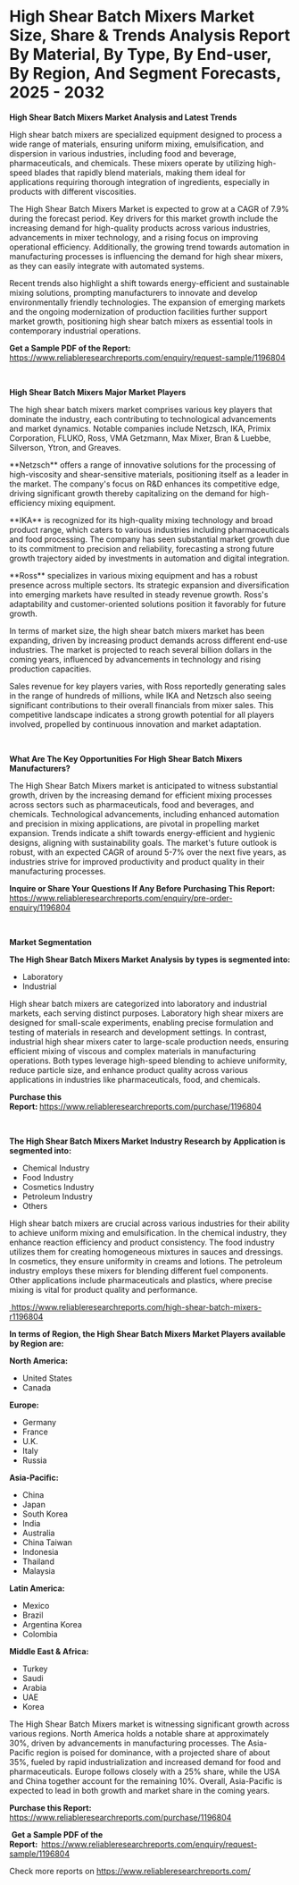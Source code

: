 <p><h1>High Shear Batch Mixers Market Size, Share & Trends Analysis Report By Material, By Type, By End-user, By Region, And Segment Forecasts, 2025 - 2032</h1></p><p><strong>High Shear Batch Mixers Market Analysis and Latest Trends</strong></p>
<p><p>High shear batch mixers are specialized equipment designed to process a wide range of materials, ensuring uniform mixing, emulsification, and dispersion in various industries, including food and beverage, pharmaceuticals, and chemicals. These mixers operate by utilizing high-speed blades that rapidly blend materials, making them ideal for applications requiring thorough integration of ingredients, especially in products with different viscosities.</p><p>The High Shear Batch Mixers Market is expected to grow at a CAGR of 7.9% during the forecast period. Key drivers for this market growth include the increasing demand for high-quality products across various industries, advancements in mixer technology, and a rising focus on improving operational efficiency. Additionally, the growing trend towards automation in manufacturing processes is influencing the demand for high shear mixers, as they can easily integrate with automated systems.</p><p>Recent trends also highlight a shift towards energy-efficient and sustainable mixing solutions, prompting manufacturers to innovate and develop environmentally friendly technologies. The expansion of emerging markets and the ongoing modernization of production facilities further support market growth, positioning high shear batch mixers as essential tools in contemporary industrial operations.</p></p>
<p><strong>Get a Sample PDF of the Report:&nbsp;</strong> <a href="https://www.reliableresearchreports.com/enquiry/request-sample/1196804?utm_campaign=2211&utm_medium=2&utm_source=Github&utm_content=ia&utm_term=19022025&utm_id=high-shear-batch-mixers">https://www.reliableresearchreports.com/enquiry/request-sample/1196804</a></p>
<p>&nbsp;</p>
<p><strong>High Shear Batch Mixers Major Market Players</strong></p>
<p><p>The high shear batch mixers market comprises various key players that dominate the industry, each contributing to technological advancements and market dynamics. Notable companies include Netzsch, IKA, Primix Corporation, FLUKO, Ross, VMA Getzmann, Max Mixer, Bran & Luebbe, Silverson, Ytron, and Greaves.</p><p>**Netzsch** offers a range of innovative solutions for the processing of high-viscosity and shear-sensitive materials, positioning itself as a leader in the market. The company's focus on R&D enhances its competitive edge, driving significant growth thereby capitalizing on the demand for high-efficiency mixing equipment.</p><p>**IKA** is recognized for its high-quality mixing technology and broad product range, which caters to various industries including pharmaceuticals and food processing. The company has seen substantial market growth due to its commitment to precision and reliability, forecasting a strong future growth trajectory aided by investments in automation and digital integration.</p><p>**Ross** specializes in various mixing equipment and has a robust presence across multiple sectors. Its strategic expansion and diversification into emerging markets have resulted in steady revenue growth. Ross's adaptability and customer-oriented solutions position it favorably for future growth.</p><p>In terms of market size, the high shear batch mixers market has been expanding, driven by increasing product demands across different end-use industries. The market is projected to reach several billion dollars in the coming years, influenced by advancements in technology and rising production capacities.</p><p>Sales revenue for key players varies, with Ross reportedly generating sales in the range of hundreds of millions, while IKA and Netzsch also seeing significant contributions to their overall financials from mixer sales. This competitive landscape indicates a strong growth potential for all players involved, propelled by continuous innovation and market adaptation.</p></p>
<p>&nbsp;</p>
<p><strong>What Are The Key Opportunities For High Shear Batch Mixers Manufacturers?</strong></p>
<p><p>The High Shear Batch Mixers market is anticipated to witness substantial growth, driven by the increasing demand for efficient mixing processes across sectors such as pharmaceuticals, food and beverages, and chemicals. Technological advancements, including enhanced automation and precision in mixing applications, are pivotal in propelling market expansion. Trends indicate a shift towards energy-efficient and hygienic designs, aligning with sustainability goals. The market's future outlook is robust, with an expected CAGR of around 5-7% over the next five years, as industries strive for improved productivity and product quality in their manufacturing processes.</p></p>
<p><strong>Inquire or Share Your Questions If Any Before Purchasing This Report:</strong> <a href="https://www.reliableresearchreports.com/enquiry/pre-order-enquiry/1196804?utm_campaign=2211&utm_medium=2&utm_source=Github&utm_content=ia&utm_term=19022025&utm_id=high-shear-batch-mixers">https://www.reliableresearchreports.com/enquiry/pre-order-enquiry/1196804</a></p>
<p>&nbsp;</p>
<p><strong>Market Segmentation</strong></p>
<p><strong>The High Shear Batch Mixers Market Analysis by types is segmented into:</strong></p>
<p><ul><li>Laboratory</li><li>Industrial</li></ul></p>
<p><p>High shear batch mixers are categorized into laboratory and industrial markets, each serving distinct purposes. Laboratory high shear mixers are designed for small-scale experiments, enabling precise formulation and testing of materials in research and development settings. In contrast, industrial high shear mixers cater to large-scale production needs, ensuring efficient mixing of viscous and complex materials in manufacturing operations. Both types leverage high-speed blending to achieve uniformity, reduce particle size, and enhance product quality across various applications in industries like pharmaceuticals, food, and chemicals.</p></p>
<p><strong>Purchase this Report:&nbsp;</strong><a href="https://www.reliableresearchreports.com/purchase/1196804?utm_campaign=2211&utm_medium=2&utm_source=Github&utm_content=ia&utm_term=19022025&utm_id=high-shear-batch-mixers">https://www.reliableresearchreports.com/purchase/1196804</a></p>
<p>&nbsp;</p>
<p><strong>The High Shear Batch Mixers Market Industry Research by Application is segmented into:</strong></p>
<p><ul><li>Chemical Industry</li><li>Food Industry</li><li>Cosmetics Industry</li><li>Petroleum Industry</li><li>Others</li></ul></p>
<p><p>High shear batch mixers are crucial across various industries for their ability to achieve uniform mixing and emulsification. In the chemical industry, they enhance reaction efficiency and product consistency. The food industry utilizes them for creating homogeneous mixtures in sauces and dressings. In cosmetics, they ensure uniformity in creams and lotions. The petroleum industry employs these mixers for blending different fuel components. Other applications include pharmaceuticals and plastics, where precise mixing is vital for product quality and performance.</p></p>
<p><a href="https://www.reliableresearchreports.com/high-shear-batch-mixers-r1196804?utm_campaign=2211&utm_medium=2&utm_source=Github&utm_content=ia&utm_term=19022025&utm_id=high-shear-batch-mixers">&nbsp;https://www.reliableresearchreports.com/high-shear-batch-mixers-r1196804</a></p>
<p><strong>In terms of Region, the High Shear Batch Mixers Market Players available by Region are:</strong></p>
<p>
    <p> <strong> North America: </strong>
        <ul>
            <li>United States</li>
            <li>Canada</li>
        </ul>
        </p> 
    <p> <strong> Europe: </strong>
        <ul>
            <li>Germany</li>
            <li>France</li>
            <li>U.K.</li>
            <li>Italy</li>
            <li>Russia</li>
        </ul>
        </p> 
    <p> <strong> Asia-Pacific: </strong>
        <ul>
            <li>China</li>
            <li>Japan</li>
            <li>South Korea</li>
            <li>India</li>
            <li>Australia</li>
            <li>China Taiwan</li>
            <li>Indonesia</li>
            <li>Thailand</li>
            <li>Malaysia</li>
        </ul>
        </p> 
    <p> <strong> Latin America: </strong>
        <ul>
            <li>Mexico</li>
            <li>Brazil</li>
            <li>Argentina Korea</li>
            <li>Colombia</li>
        </ul>
        </p> 
    <p> <strong> Middle East & Africa: </strong>
        <ul>
            <li>Turkey</li>
            <li>Saudi</li>
            <li>Arabia</li>
            <li>UAE</li>
            <li>Korea</li>
        </ul>
    </p>
    </p>
<p><p>The High Shear Batch Mixers market is witnessing significant growth across various regions. North America holds a notable share at approximately 30%, driven by advancements in manufacturing processes. The Asia-Pacific region is poised for dominance, with a projected share of about 35%, fueled by rapid industrialization and increased demand for food and pharmaceuticals. Europe follows closely with a 25% share, while the USA and China together account for the remaining 10%. Overall, Asia-Pacific is expected to lead in both growth and market share in the coming years.</p></p>
<p><strong>Purchase this Report: </strong><a href="https://www.reliableresearchreports.com/purchase/1196804?utm_campaign=2211&utm_medium=2&utm_source=Github&utm_content=ia&utm_term=19022025&utm_id=high-shear-batch-mixers">https://www.reliableresearchreports.com/purchase/1196804</a></p>
<p>&nbsp;<strong>Get a Sample PDF of the Report:&nbsp;&nbsp;</strong><a href="https://www.reliableresearchreports.com/enquiry/request-sample/1196804?utm_campaign=2211&utm_medium=2&utm_source=Github&utm_content=ia&utm_term=19022025&utm_id=high-shear-batch-mixers">https://www.reliableresearchreports.com/enquiry/request-sample/1196804</a></p>
<p><strong></strong></p>
<p>Check more reports on <a href="https://www.reliableresearchreports.com/?utm_campaign=2211&utm_medium=2&utm_source=Github&utm_content=ia&utm_term=19022025&utm_id=high-shear-batch-mixers">https://www.reliableresearchreports.com/</a></p>